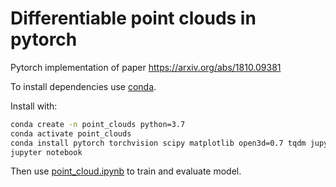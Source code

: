 # Differentiable point clouds in pytorch

Pytorch implementation of paper https://arxiv.org/abs/1810.09381

To install dependencies use [conda](https://docs.conda.io/en/latest/miniconda.html).
 
Install with: 
```sh
conda create -n point_clouds python=3.7
conda activate point_clouds
conda install pytorch torchvision scipy matplotlib open3d=0.7 tqdm jupyter -c pytorch -c open3d-admin
jupyter notebook
```

Then use [point_cloud.ipynb](./point_cloud.ipynb) to train and evaluate model.
